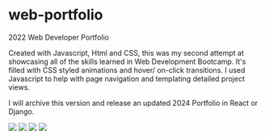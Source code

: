 # web-portfolio
2022 Web Developer Portfolio

Created with Javascript, Html and CSS, this was my second attempt at showcasing all of the skills learned in Web Development Bootcamp. It's filled with CSS styled animations and hover/ on-click transitions. 
I used Javascript to help with page navigation and templating detailed project views. 

I will archive this version and release an updated 2024 Portfolio in React or Django.

<img src='https://github.com/W-Blakes/web-portfolio/assets/90099032/ae3a7525-af70-4db9-a814-4d025c25ad9f' style='widht: 400px'>
<img src='https://github.com/W-Blakes/web-portfolio/assets/90099032/6b4625eb-452e-4a44-b688-65b6b0afe0e4' style='widht: 400px'>
<img src='https://github.com/W-Blakes/web-portfolio/assets/90099032/886d5ba4-a3b4-41bb-8aa7-7b232f9e9694' style='widht: 400px'>
<img src='https://github.com/W-Blakes/web-portfolio/assets/90099032/2e396b29-96d1-4ca7-b190-dc62317579da' style='widht: 400px'>

